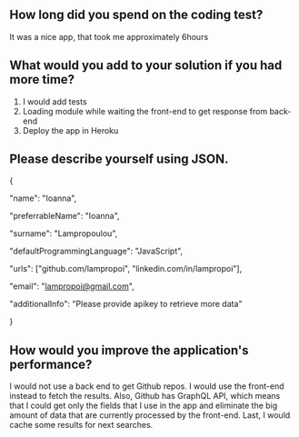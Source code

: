 ## How long did you spend on the coding test?
It was a nice app, that took me approximately 6hours

## What would you add to your solution if you had more time?
1. I would add tests
1. Loading module while waiting the front-end to get response from back-end
1. Deploy the app in Heroku

## Please describe yourself using JSON.
{
  
  "name": "Ioanna",
  
  "preferrableName": "Ioanna",
  
  "surname": "Lampropoulou",
  
  "defaultProgrammingLanguage": "JavaScript",
  
  "urls": ["github.com/lampropoi", "linkedin.com/in/lampropoi"],
  
  "email": "lampropoi@gmail.com",
  
  "additionalInfo": "Please provide apikey to retrieve more data"
  
}

## How would you improve the application's performance?
I would not use a back end to get Github repos. I would use the front-end instead to fetch the results. Also, Github has GraphQL API, which means that I could get only the fields that I use in the app and eliminate the big amount of data that are currently processed by the front-end. Last, I would cache some results for next searches.
